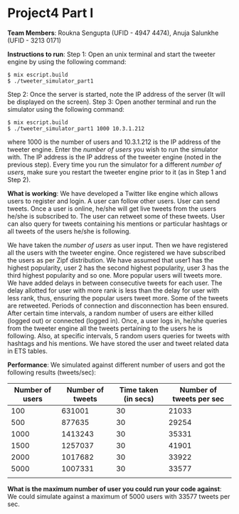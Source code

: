# Project4 Part I

**Team Members**:
Roukna Sengupta (UFID - 4947 4474), Anuja Salunkhe (UFID - 3213 0171)

**Instructions to run**: 
Step 1: Open an unix terminal and start the tweeter engine by using the following command:
```
$ mix escript.build
$ ./tweeter_simulator_part1
```
Step 2: Once the server is started, note the IP address of the server (It will be displayed on the screen).
Step 3: Open another terminal and run the simulator using the following command:
```
$ mix escript.build
$ ./tweeter_simulator_part1 1000 10.3.1.212
```
where 1000 is the number of users and 10.3.1.212 is the IP address of the tweeter engine. Enter the *number of users* you wish to run the simulator with. The IP address is the IP address of the tweeter engine (noted in the previous step). Every time you run the simulator for a different *number of users*, make sure you restart the tweeter engine prior to it (as in Step 1 and Step 2).

**What is working**:
We have developed a Twitter like engine which allows users to register and login. A user can follow other users. User can send tweets. Once a user is online, he/she will get live tweets from the users he/she is subscribed to. The user can retweet some of these tweets. User can also query for tweets containing his mentions or particular hashtags or all tweets of the users he/she is following.

We have taken the *number of users* as user input. Then we have registered all the users with the tweeter engine. Once registered we have subscribed the users as per Zipf distribution. We have assumed that user1 has the highest popularity, user 2 has the second highest popularity, user 3 has the third highest popularity and so one. More popular users will tweets more. We have added delays in between consecutive tweets for each user. The delay allotted for user with more rank is less than the delay for user with less rank, thus, ensuring the popular users tweet more. Some of the tweets are retweeted. Periods of connection and disconnection has been ensured. After certain time intervals, a random number of users are either killed (logged out) or connected (logged in). Once, a user logs in, he/she queries from the tweeter engine all the tweets pertaining to the users he is following. Also, at specific intervals, 5 random users queries for tweets with hashtags and his mentions. We have stored the user and tweet related data in ETS tables.

**Performance**:
We simulated against different number of users and got the following results (tweets/sec):

| ﻿Number of users | Number of tweets | Time taken (in secs) | Number of tweets per sec |
|-----------------|------------------|----------------------|--------------------------|
| 100             | 631001           | 30                   | 21033                    |
| 500             | 877635           | 30                   | 29254                    |
| 1000            | 1413243          | 30                   | 35331                    |
| 1500            | 1257037          | 30                   | 41901                    |
| 2000            | 1017682          | 30                   | 33922                    |
| 5000            | 1007331          | 30                   | 33577                    |
|                 |                  |                      |                          |

**What is the maximum number of user you could run your code against**:
We could simulate against a maximum of 5000 users with 33577 tweets per sec.

